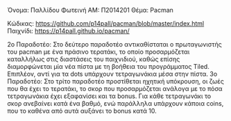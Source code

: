 Όνομα: Παλλίδου Φωτεινή 
ΑΜ: Π2014201
Θέμα: Pacman

Κώδικας: https://github.com/p14pall/pacman/blob/master/index.html
Παιχνίδι: https://p14pall.github.io/pacman/

2ο Παραδοτέο:
Στο δεύτερο παραδοτέο αντικαθίσταται ο πρωταγωνιστής του pacman με ένα πράσινο τερατάκι, το οποίο προσαρμόζεται καταλλήλως στις διαστάσεις του παιχνιδιού, καθώς επίσης διαμορφώνεται μία νέα πίστα με τη βοήθεια του προγράμματος Tiled. Επιπλέον, αντί για τα dots υπάρχουν τετραγωνάκια μέσα στην πίστα. 
3ο Παραδοτέο:
Στο τρίτο παραδοτέο προστίθεται ηχητική υπόκρουση, οι ζωές που θα έχει το τερατάκι, τo σκορ που προσαρμόζεται ανάλογα με το πόσα τετραγωνάκια έχει εξαφανίσει και τα bonus. Για κάθε τετραγωνάκι το σκορ ανεβαίνει κατά ένα βαθμό, ενώ παράλληλα υπάρχουν κάποια coins, που το καθένα από αυτά αυξάνει το bonus κατά 10.
